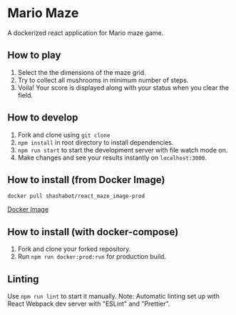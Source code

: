 # Mario Maze
A dockerized react application for Mario maze game.

## How to play
1. Select the the dimensions of the maze grid.
2. Try to collect all mushrooms in minimum number of steps.
3. Voila! Your score is displayed along with your status when you clear the field.

## How to develop
1. Fork and clone using `git clone`
2. `npm install` in root directory to install dependencies.
3. `npm run start` to start the development server with file watch mode on.
4. Make changes and see your results instantly on `localhost:3000`.

## How to install (from Docker Image)
`docker pull shashabot/react_maze_image-prod`

[Docker Image](https://hub.docker.com/r/shashabot/react_maze_image-prod)

## How to install (with docker-compose)
1. Fork and clone your forked repository.
2. Run `npm run docker:prod:run` for production build.

## Linting
Use `npm run lint` to start it manually.
Note: Automatic linting set up with React Webpack dev server with "ESLint" and "Prettier".
